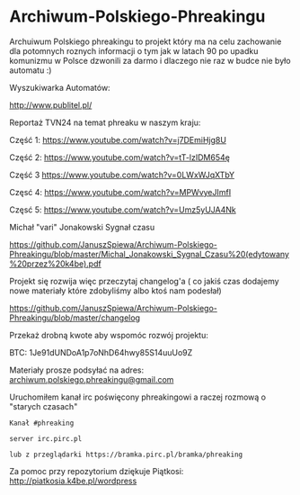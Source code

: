 # Archiwum-Polskiego-Phreakingu
Archuiwum Polskiego phreakingu to projekt który ma na celu zachowanie dla potomnych roznych informacji o tym jak w latach 90 po upadku
komunizmu w Polsce dzwonili za darmo  i dlaczego nie raz w budce nie było automatu :)

Wyszukiwarka Automatów:

http://www.publitel.pl/

Reportaż TVN24 na temat phreaku w naszym kraju:

Część 1:
https://www.youtube.com/watch?v=j7DEmiHjg8U 

Część 2:
https://www.youtube.com/watch?v=tT-lzIDM654ę

Część 3
https://www.youtube.com/watch?v=0LWxWJqXTbY

Częsć 4:
https://www.youtube.com/watch?v=MPWvyeJImfI

Częsć 5:
https://www.youtube.com/watch?v=Umz5yUJA4Nk

Michał "vari" Jonakowski Sygnał czasu

https://github.com/JanuszSpiewa/Archiwum-Polskiego-Phreakingu/blob/master/Michal_Jonakowski_Sygnal_Czasu%20(edytowany%20przez%20k4be).pdf

Projekt się rozwija więc przeczytaj changelog'a ( co jakiś czas dodajemy nowe materiały które zdobyliśmy albo ktoś nam podesłał)

https://github.com/JanuszSpiewa/Archiwum-Polskiego-Phreakingu/blob/master/changelog


Przekaż drobną kwote aby wspomóc rozwój projektu:


BTC: 1Je91dUNDoA1p7oNhD64hwy85S14uuUo9Z
 
 
Materiały prosze podsyłać na adres: archiwum.polskiego.phreakingu@gmail.com

Uruchomiłem kanał irc poświęcony phreakingowi  a raczej rozmową o "starych czasach"

```
Kanał #phreaking 

server irc.pirc.pl 

lub z przeglądarki https://bramka.pirc.pl/bramka/phreaking
```
 

 
Za pomoc przy repozytorium dziękuje Piątkosi: http://piatkosia.k4be.pl/wordpress
 
